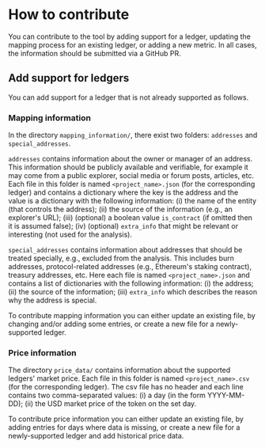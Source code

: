 # How to contribute

You can contribute to the tool by adding support for a ledger, updating the
mapping process for an existing ledger, or adding a new metric. In all cases,
the information should be submitted via a GitHub PR.

## Add support for ledgers

You can add support for a ledger that is not already supported as follows.

### Mapping information

In the directory `mapping_information/`, there exist two folders: `addresses`
and `special_addresses`.

`addresses` contains information about the owner or manager of an address. This
information should be publicly available and verifiable, for example it may come
from a public explorer, social media or forum posts, articles, etc. Each file in
this folder is named `<project_name>.json` (for the corresponding ledger) and
contains a dictionary where the key is the address and the value is a dictionary
with the following information:
(i) the name of the entity (that controls the address);
(ii) the source of the information (e.g., an explorer's URL);
(iii) (optional) a boolean value `is_contract` (if omitted then it is assumed false);
(iv) (optional) `extra_info` that might be relevant or interesting (not used for
the analysis).

`special_addresses` contains information about addresses that should be treated
specially, e.g., excluded from the analysis. This includes burn addresses,
protocol-related addresses (e.g., Ethereum's staking contract), treasury
addresses, etc. Here each file is named `<project_name>.json` and contains a
list of dictionaries with the following information:
(i) the address;
(ii) the source of the information;
(iii) `extra_info` which describes the reason why the address is special.

To contribute mapping information you can either update an existing file, by
changing and/or adding some entries, or create a new file for a newly-supported
ledger.

### Price information

The directory `price_data/` contains information about the supported ledgers'
market price. Each file in this folder is named `<project_name>.csv` (for the
corresponding ledger). The csv file has no header and each line contains two
comma-separated values:
(i) a day (in the form YYYY-MM-DD);
(ii) the USD market price of the token on the set day.

To contribute price information you can either update an existing file, by
adding entries for days where data is missing, or create a new file for a
newly-supported ledger and add historical price data.
